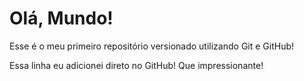 # Olá, Mundo!
 
 Esse é o meu primeiro repositório versionado utilizando Git e GitHub!
 
 Essa linha eu adicionei direto no GitHub! Que impressionante!
